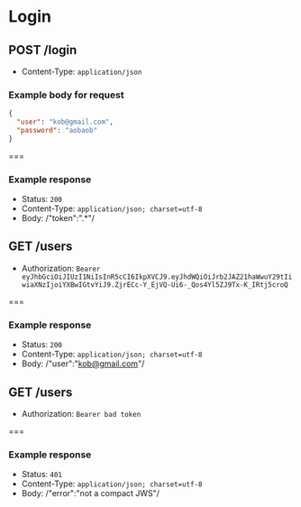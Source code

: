 # Login

## POST /login
* Content-Type: `application/json`

### Example body for request

```json
{
  "user": "kob@gmail.com",
  "password": "aobaob"
}
```

===

### Example response

* Status: `200`
* Content-Type: `application/json; charset=utf-8`
* Body: /"token":".*"/


## GET /users
* Authorization: `Bearer eyJhbGciOiJIUzI1NiIsInR5cCI6IkpXVCJ9.eyJhdWQiOiJrb2JAZ21haWwuY29tIiwiaXNzIjoiYXBwIGtvYiJ9.ZjrECc-Y_EjVQ-Ui6-_Qos4Yl5ZJ9Tx-K_IRtj5croQ`

===

### Example response

* Status: `200`
* Content-Type: `application/json; charset=utf-8`
* Body: /"user":"kob@gmail.com"/


## GET /users
* Authorization: `Bearer bad token`

===

### Example response

* Status: `401`
* Content-Type: `application/json; charset=utf-8`
* Body: /"error":"not a compact JWS"/
